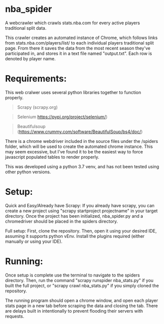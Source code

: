 # nba_spider

A webcrawler which crawls stats.nba.com for every active players traditional split data.

This crawler creates an automated instance of Chrome, which follows links from stats.nba.com/players/list/ to each individual players traditional split page. From there it saves the data from the most recent season they've participated in, and stores it in a text file named "output.txt". Each row is denoted by player name.


# Requirements:

This web cralwer uses several python libraries together to function properly.
> Scrapy  (scrapy.org)

> Selenium   https://pypi.org/project/selenium/)

> Beautifulsoup  (https://www.crummy.com/software/BeautifulSoup/bs4/doc/)

There is a chrome webdriver included in the source files under the /spiders folder, which will be used to create the automated chrome instance. This may seem excessive, but I've found it to be the easiest way to force javascript populated tables to render properly.

This was developed using a python 3.7 venv, and has not been tested using other python versions.

# Setup: 

Quick and Easy/Already have Scrapy:
If you already have scrapy, you can create a new project using "scrapy startproject projectname" in your target directory. Once the project has been initialized, nba_spider.py and a chromedriver should be placed in the spiders directory.

Full setup:
First, clone the repository. Then, open it using your desired IDE, assuming it supports python vEnv. Install the plugins required (either manually or using your IDE).

# Running:
Once setup is complete use the terminal to navigate to the spiders directory. Then, run the command "scrapy runspider nba_stats.py" if you built the full project, or "scrapy crawl nba_stats.py" if you simply cloned the repository.

The running program should open a chrome window, and open each player stats page in a new tab before scraping the data and closing the tab. There are delays built in intentionally to prevent flooding their servers with requests.
